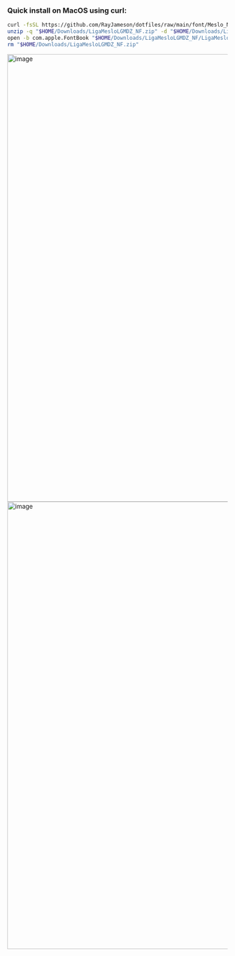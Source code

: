 ### Quick install on MacOS using curl:
```bash
curl -fsSL https://github.com/RayJameson/dotfiles/raw/main/font/Meslo_NF_Complete_Ligatures/Liga%20MesloLG%20NF.zip -o "$HOME/Downloads/LigaMesloLGMDZ_NF.zip" && \
unzip -q "$HOME/Downloads/LigaMesloLGMDZ_NF.zip" -d "$HOME/Downloads/LigaMesloLGMDZ_NF" && \
open -b com.apple.FontBook "$HOME/Downloads/LigaMesloLGMDZ_NF/LigaMesloLGSDZNerdFont"*".ttf" && \
rm "$HOME/Downloads/LigaMesloLGMDZ_NF.zip"
```

<img width="1023" alt="image" src="https://github.com/RayJameson/dotfiles/assets/67468725/399a9a56-5d5a-48ed-9c2a-a625ab4f39f4">
<img width="1023" alt="image" src="https://github.com/RayJameson/dotfiles/assets/67468725/ab74de2c-98f2-4131-a5f5-52349b970dc6">
